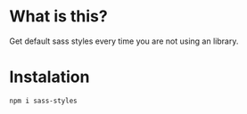 # What is this?

Get default sass styles every time you are not using an library.

# Instalation

```sh
npm i sass-styles
```

